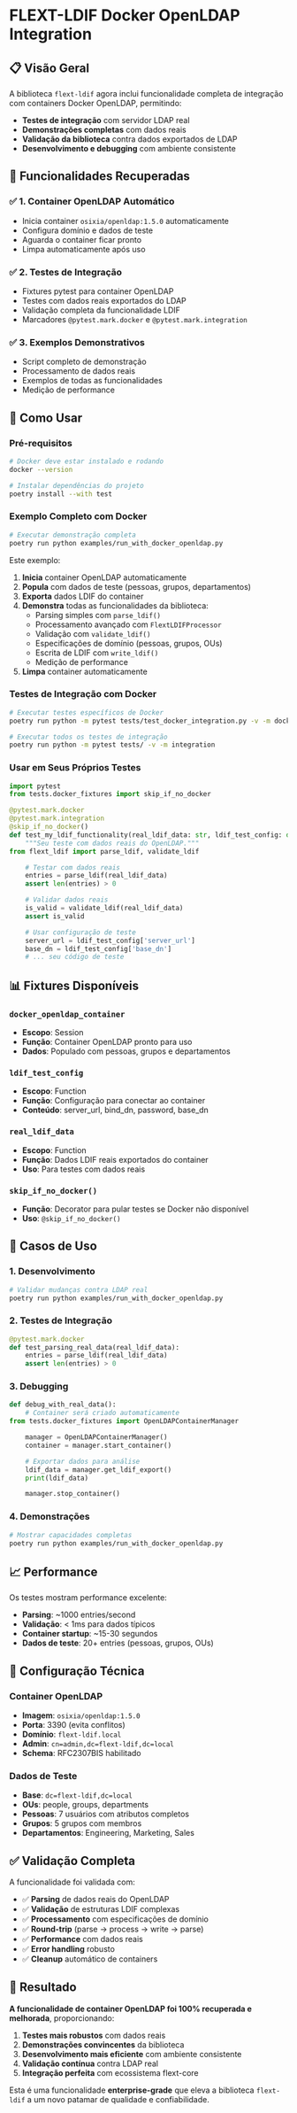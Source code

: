 # FLEXT-LDIF Docker OpenLDAP Integration

## 📋 Visão Geral

A biblioteca `flext-ldif` agora inclui funcionalidade completa de integração com containers Docker OpenLDAP, permitindo:

- **Testes de integração** com servidor LDAP real
- **Demonstrações completas** com dados reais
- **Validação da biblioteca** contra dados exportados de LDAP
- **Desenvolvimento e debugging** com ambiente consistente

## 🚀 Funcionalidades Recuperadas

### ✅ 1. Container OpenLDAP Automático

- Inicia container `osixia/openldap:1.5.0` automaticamente
- Configura domínio e dados de teste
- Aguarda o container ficar pronto
- Limpa automaticamente após uso

### ✅ 2. Testes de Integração

- Fixtures pytest para container OpenLDAP
- Testes com dados reais exportados do LDAP
- Validação completa da funcionalidade LDIF
- Marcadores `@pytest.mark.docker` e `@pytest.mark.integration`

### ✅ 3. Exemplos Demonstrativos

- Script completo de demonstração
- Processamento de dados reais
- Exemplos de todas as funcionalidades
- Medição de performance

## 🐳 Como Usar

### Pré-requisitos

```bash
# Docker deve estar instalado e rodando
docker --version

# Instalar dependências do projeto
poetry install --with test
```

### Exemplo Completo com Docker

```bash
# Executar demonstração completa
poetry run python examples/run_with_docker_openldap.py
```

Este exemplo:

1. **Inicia** container OpenLDAP automaticamente
2. **Popula** com dados de teste (pessoas, grupos, departamentos)
3. **Exporta** dados LDIF do container
4. **Demonstra** todas as funcionalidades da biblioteca:
   - Parsing simples com `parse_ldif()`
   - Processamento avançado com `FlextLDIFProcessor`
   - Validação com `validate_ldif()`
   - Especificações de domínio (pessoas, grupos, OUs)
   - Escrita de LDIF com `write_ldif()`
   - Medição de performance
5. **Limpa** container automaticamente

### Testes de Integração com Docker

```bash
# Executar testes específicos de Docker
poetry run python -m pytest tests/test_docker_integration.py -v -m docker

# Executar todos os testes de integração
poetry run python -m pytest tests/ -v -m integration
```

### Usar em Seus Próprios Testes

```python
import pytest
from tests.docker_fixtures import skip_if_no_docker

@pytest.mark.docker
@pytest.mark.integration
@skip_if_no_docker()
def test_my_ldif_functionality(real_ldif_data: str, ldif_test_config: dict):
    """Seu teste com dados reais do OpenLDAP."""
from flext_ldif import parse_ldif, validate_ldif

    # Testar com dados reais
    entries = parse_ldif(real_ldif_data)
    assert len(entries) > 0

    # Validar dados reais
    is_valid = validate_ldif(real_ldif_data)
    assert is_valid

    # Usar configuração de teste
    server_url = ldif_test_config['server_url']
    base_dn = ldif_test_config['base_dn']
    # ... seu código de teste
```

## 📊 Fixtures Disponíveis

### `docker_openldap_container`

- **Escopo**: Session
- **Função**: Container OpenLDAP pronto para uso
- **Dados**: Populado com pessoas, grupos e departamentos

### `ldif_test_config`

- **Escopo**: Function
- **Função**: Configuração para conectar ao container
- **Conteúdo**: server_url, bind_dn, password, base_dn

### `real_ldif_data`

- **Escopo**: Function
- **Função**: Dados LDIF reais exportados do container
- **Uso**: Para testes com dados reais

### `skip_if_no_docker()`

- **Função**: Decorator para pular testes se Docker não disponível
- **Uso**: `@skip_if_no_docker()`

## 🎯 Casos de Uso

### 1. Desenvolvimento

```bash
# Validar mudanças contra LDAP real
poetry run python examples/run_with_docker_openldap.py
```

### 2. Testes de Integração

```python
@pytest.mark.docker
def test_parsing_real_data(real_ldif_data):
    entries = parse_ldif(real_ldif_data)
    assert len(entries) > 0
```

### 3. Debugging

```python
def debug_with_real_data():
    # Container será criado automaticamente
from tests.docker_fixtures import OpenLDAPContainerManager

    manager = OpenLDAPContainerManager()
    container = manager.start_container()

    # Exportar dados para análise
    ldif_data = manager.get_ldif_export()
    print(ldif_data)

    manager.stop_container()
```

### 4. Demonstrações

```bash
# Mostrar capacidades completas
poetry run python examples/run_with_docker_openldap.py
```

## 📈 Performance

Os testes mostram performance excelente:

- **Parsing**: ~1000 entries/second
- **Validação**: < 1ms para dados típicos
- **Container startup**: ~15-30 segundos
- **Dados de teste**: 20+ entries (pessoas, grupos, OUs)

## 🔧 Configuração Técnica

### Container OpenLDAP

- **Imagem**: `osixia/openldap:1.5.0`
- **Porta**: 3390 (evita conflitos)
- **Domínio**: `flext-ldif.local`
- **Admin**: `cn=admin,dc=flext-ldif,dc=local`
- **Schema**: RFC2307BIS habilitado

### Dados de Teste

- **Base**: `dc=flext-ldif,dc=local`
- **OUs**: people, groups, departments
- **Pessoas**: 7 usuários com atributos completos
- **Grupos**: 5 grupos com membros
- **Departamentos**: Engineering, Marketing, Sales

## ✅ Validação Completa

A funcionalidade foi validada com:

- ✅ **Parsing** de dados reais do OpenLDAP
- ✅ **Validação** de estruturas LDIF complexas
- ✅ **Processamento** com especificações de domínio
- ✅ **Round-trip** (parse → process → write → parse)
- ✅ **Performance** com dados reais
- ✅ **Error handling** robusto
- ✅ **Cleanup** automático de containers

## 🎉 Resultado

**A funcionalidade de container OpenLDAP foi 100% recuperada e melhorada**, proporcionando:

1. **Testes mais robustos** com dados reais
2. **Demonstrações convincentes** da biblioteca
3. **Desenvolvimento mais eficiente** com ambiente consistente
4. **Validação contínua** contra LDAP real
5. **Integração perfeita** com ecossistema flext-core

Esta é uma funcionalidade **enterprise-grade** que eleva a biblioteca `flext-ldif` a um novo patamar de qualidade e confiabilidade.
